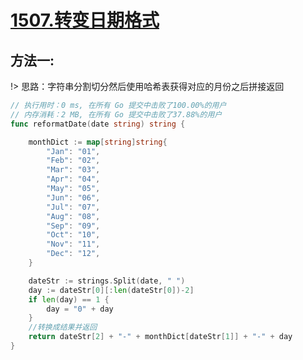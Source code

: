 

# [1507.转变日期格式](https://leetcode-cn.com/problems/reformat-date/)


## 方法一:

!> 思路：字符串分割切分然后使用哈希表获得对应的月份之后拼接返回

```go
// 执行用时：0 ms, 在所有 Go 提交中击败了100.00%的用户
// 内存消耗：2 MB, 在所有 Go 提交中击败了37.88%的用户
func reformatDate(date string) string {

    monthDict := map[string]string{
        "Jan": "01", 
        "Feb": "02", 
        "Mar": "03", 
        "Apr": "04", 
        "May": "05", 
        "Jun": "06", 
        "Jul": "07", 
        "Aug": "08", 
        "Sep": "09", 
        "Oct": "10", 
        "Nov": "11",
        "Dec": "12",
    }

    dateStr := strings.Split(date, " ")
    day := dateStr[0][:len(dateStr[0])-2]
    if len(day) == 1 {
        day = "0" + day
    }
    //转换成结果并返回
    return dateStr[2] + "-" + monthDict[dateStr[1]] + "-" + day
}

```